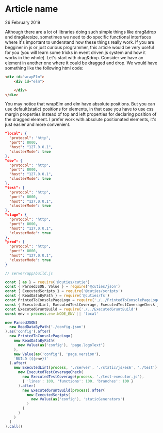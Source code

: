 # Article name
<div class="date">26 February 2019</div>

Although there are a lot of libraries doing such simple things like drag&drop and drag&resize, sometimes we need to do specific functional interfaces where it's important to understand how these things really work. If you are begginer in js or just curious programmer, this article would be very useful for you (you will learn some tricks in event driven js system and how it works in the whole).
Let's start with drag&drop. Consider we have an element in another one where it could be dragged and drop. We would have something like the following html code:

```html
<div id="wrapElm">
    <div id="elm">

    </div>
</div>

```

You may notice that wrapElm and elm have absolute positions. But you can use default(static) positions for elements, in that case you have to use css margin properties instead of top and left properties for declaring position of the dragged element. I prefer work with absolute positionated elements, it's just easier and more convenient.

```json
"local": {
  "protocol": "http",
  "port": 8000,
  "host": "127.0.0.1",
  "clusterMode": true
},
"dev": {
  "protocol": "http",
  "port": 8000,
  "host": "127.0.0.1",
  "clusterMode": true
},
"test": {
  "protocol": "http",
  "port": 8000,
  "host": "127.0.0.1",
  "clusterMode": true
},
"stage": {
  "protocol": "http",
  "port": 8000,
  "host": "127.0.0.1",
  "clusterMode": true
},
"prod": {
  "protocol": "http",
  "port": 8000,
  "host": "127.0.0.1",
  "clusterMode": true
}

```

```js
// server/app/build.js

const { as } = require('@cuties/cutie')
const { ParsedJSON, Value } = require('@cuties/json')
const { ExecutedScripts } = require('@cuties/scripts')
const { ReadDataByPath } = require('@cuties/fs')
const PrintedToConsolePageLogo = require('./../PrintedToConsolePageLogo')
const { ExecutedLint, ExecutedTestCoverage, ExecutedTestCoverageCheck } = require('@cuties/wall')
const ExecutedGruntBuild = require('./../ExecutedGruntBuild')
const env = process.env.NODE_ENV || 'local'

new ParsedJSON(
  new ReadDataByPath('./config.json')
).as('config').after(
  new PrintedToConsolePageLogo(
    new ReadDataByPath(
      new Value(as('config'), 'page.logoText')
    ),
    new Value(as('config'), 'page.version'),
    `BUILD (${env})`
  ).after(
    new ExecutedLint(process, './server', './static/js/es6', './test').after(
      new ExecutedTestCoverageCheck(
        new ExecutedTestCoverage(process, './test-executor.js'),
        { 'lines': 100, 'functions': 100, 'branches': 100 }
      ).after(
        new ExecutedGruntBuild(process).after(
          new ExecutedScripts(
            new Value(as('config'), 'staticGenerators')
          )
        )
      )
    )
  )
).call()

```

